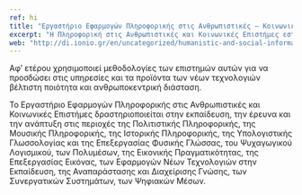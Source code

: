 ```yaml
---
ref: hi
title: "Εργαστήριο Εφαρμογών Πληροφορικής στις Ανθρωπιστικές – Κοινωνικές Επιστήμες (HILab)"
excerpt: "Η Πληροφορική στις Ανθρωπιστικές και Κοινωνικές Επιστήμες εστιάζει αφ’ ενός στην εφαρμογή των ΤΠΕ στην εξαγωγή, αναπαράσταση και επεξεργασία ανθρωπιστικών και κοινωνικών δεδομένων, όπως αυτά προέρχονται από αντίστοιχες επιστήμες και τέχνες, όπως η Ψυχολογία, η Γλωσσολογία, η Ιστορία, η Αρχαιολογία, η Φιλοσοφία, η Ανθρωπολογία, η Κοινωνιολογία, η Μουσική, οι Καλές και οι Εφαρμοσμένες Τέχνες."
web: "http://di.ionio.gr/en/uncategorized/humanistic-and-social-informatics-lab-hilab-2/hilab"
---
```


Αφ’ ετέρου χρησιμοποιεί μεθοδολογίες των επιστημών αυτών για να προσδώσει στις υπηρεσίες και τα προϊόντα των νέων τεχνολογιών βέλτιστη ποιότητα και ανθρωποκεντρική διάσταση.

Το Εργαστήριο Εφαρμογών Πληροφορικής στις Ανθρωπιστικές και Κοινωνικές Επιστήμες δραστηριοποιείται στην εκπαίδευση, την έρευνα και την ανάπτυξη στις περιοχές της Πολιτιστικής Πληροφορικής, της Μουσικής Πληροφορικής, της Ιστορικής Πληροφορικής, της Υπολογιστικής Γλωσσολογίας και της Επεξεργασίας Φυσικής Γλώσσας, του Ψυχαγωγικού Λογισμικού, των Πολυμέσων, της Εικονικής Πραγματικότητας, της Επεξεργασίας Εικόνας, των Εφαρμογών Νέων Τεχνολογιών στην Εκπαίδευση, της Αναπαράστασης και Διαχείρισης Γνώσης, των Συνεργατικών Συστημάτων, των Ψηφιακών Μέσων.
